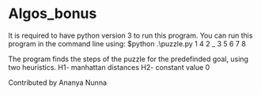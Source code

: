 # Algos_bonus

It is required to have python version 3 to run this program.
You can run this program in the command line using:
$python .\puzzle.py 1 4 2 _ 3 5 6 7 8

The program finds the steps of the puzzle for the predefinded goal, using two heuristics.
H1- manhattan distances
H2- constant value 0

Contributed by Ananya Nunna
